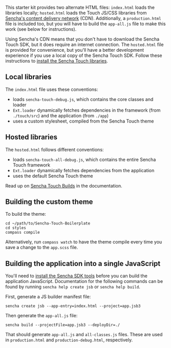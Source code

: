 This starter kit provides two alternate HTML files: `index.html` loads the libraries locally; `hosted.html` loads the Touch JS/CSS libraries from [Sencha's content delivery network][cdn] (CDN). Additionally, a `production.html` file is included too, but you will have to build the `app-all.js` file to make this work (see below for instructions).

Using Sencha's CDN means that you don't have to download the Sencha Touch SDK, but it does require an internet connection. The `hosted.html` file is provided for convenience, but you'll have a better development experience if you use a local copy of the Sencha Touch SDK. Follow these instructions to [install the Sencha Touch libraries][installation].

## Local libraries

The `index.html` file uses these conventions:

* loads `sencha-touch-debug.js`, which contains the core classes and loader
* `Ext.loader` dynamically fetches dependencies in the framework (from `./touch/src`) and the application (from `./app`)
* uses a custom stylesheet, compiled from the Sencha Touch theme

## Hosted libraries

The `hosted.html` follows different conventions:

* loads `sencha-touch-all-debug.js`, which contains the entire Sencha Touch framework
* `Ext.loader` dynamically fetches dependencies from the application
* uses the default Sencha Touch theme

Read up on [Sencha Touch Builds][builds] in the documentation.

## Building the custom theme

To build the theme:

    cd ~/path/to/Sencha-Touch-Boilerplate
    cd styles
    compass compile

Alternatively, run `compass watch` to have the theme compile every time you save a change to the `app.scss` file.

## Building the application into a single JavaScript

You'll need to [install the Sencha SDK tools][sencha-sdk] before you can build the application JavaScript. Documentation for the following commands can be found by running `sencha help create jsb` or `sencha help build`.

First, generate a JS builder manifest file:

    sencha create jsb --app-entry=index.html --project=app.jsb3

Then generate the `app-all.js` file:

    sencha build --projectFile=app.jsb3 --deployDir=./

That should generate `app-all.js` and `all-classes.js` files. These are used in `production.html` and `production-debug.html`, respectively.

[cdn]: http://cdn.sencha.io/
[installation]: https://github.com/nelstrom/Sencha-Touch-Boilerplate/tree/master/touch#readme
[builds]: http://docs.sencha.com/touch/2-0/#!/guide/building
[sencha-sdk]: http://www.sencha.com/products/sdk-tools